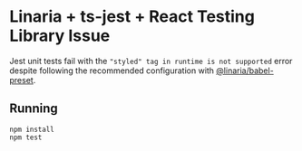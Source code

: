 # Linaria + ts-jest + React Testing Library Issue

Jest unit tests fail with the `"styled" tag in runtime is not supported` error despite following the recommended configuration with [@linaria/babel-preset](https://github.com/callstack/linaria#setup).

## Running

```
npm install
npm test
```
